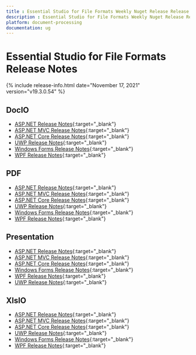 ```yaml
---
title : Essential Studio for File Formats Weekly Nuget Release Release Notes  
description : Essential Studio for File Formats Weekly Nuget Release Release Notes  
platform: document-processing
documentation: ug
---
```


# Essential Studio for File Formats  Release Notes  

{% include release-info.html date="November 17, 2021" version="v19.3.0.54" %} 

## DocIO

* [ASP.NET Release Notes](/aspnet/release-notes/v19.3.0.54#docio){:target="_blank"}
* [ASP.NET MVC Release Notes](/aspnetmvc/release-notes/v19.3.0.54#docio){:target="_blank"}
* [ASP.NET Core Release Notes](/aspnet-core/release-notes/v19.3.0.54#docio){:target="_blank"}
* [UWP Release Notes](/uwp/release-notes/v19.3.0.54#docio){:target="_blank"}
* [Windows Forms Release Notes](/windowsforms/release-notes/v19.3.0.54#docio){:target="_blank"}
* [WPF Release Notes](/wpf/release-notes/v19.3.0.54#docio){:target="_blank"}


## PDF

* [ASP.NET Release Notes](/aspnet/release-notes/v19.3.0.54#pdf){:target="_blank"}
* [ASP.NET MVC Release Notes](/aspnetmvc/release-notes/v19.3.0.54#pdf){:target="_blank"}
* [ASP.NET Core Release Notes](/aspnet-core/release-notes/v19.3.0.54#pdf){:target="_blank"}
* [UWP Release Notes](/uwp/release-notes/v19.3.0.54#pdf){:target="_blank"}
* [Windows Forms Release Notes](/windowsforms/release-notes/v19.3.0.54#pdf){:target="_blank"}
* [WPF Release Notes](/wpf/release-notes/v19.3.0.54#pdf){:target="_blank"}


## Presentation

* [ASP.NET Release Notes](/aspnet/release-notes/v19.3.0.54#presentation){:target="_blank"}
* [ASP.NET MVC Release Notes](/aspnetmvc/release-notes/v19.3.0.54#presentation){:target="_blank"}
* [ASP.NET Core Release Notes](/aspnet-core/release-notes/v19.3.0.54#presentation){:target="_blank"}
* [Windows Forms Release Notes](/windowsforms/release-notes/v19.3.0.54#presentation){:target="_blank"}
* [WPF Release Notes](/wpf/release-notes/v19.3.0.54#presentation){:target="_blank"}
* [UWP Release Notes](/uwp/release-notes/v19.3.0.54#presentation){:target="_blank"}


## XlsIO

* [ASP.NET Release Notes](/aspnet/release-notes/v19.3.0.54#xlsio){:target="_blank"}
* [ASP.NET MVC Release Notes](/aspnetmvc/release-notes/v19.3.0.54#xlsio){:target="_blank"}
* [ASP.NET Core Release Notes](/aspnet-core/release-notes/v19.3.0.54#xlsio){:target="_blank"}
* [UWP Release Notes](/uwp/release-notes/v19.3.0.54#xlsio){:target="_blank"}
* [Windows Forms Release Notes](/windowsforms/release-notes/v19.3.0.54#xlsio){:target="_blank"}
* [WPF Release Notes](/wpf/release-notes/v19.3.0.54#xlsio){:target="_blank"}